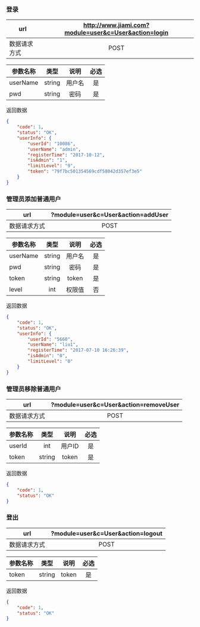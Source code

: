 ### 登录 
|  url | http://www.jiami.com?module=user&c=User&action=login | 
|------|:-----------------------------------------------------:|
|  数据请求方式 | POST | 

|参数名称|类型|说明|必选|
|-------|:---:|:--:|:--:|
|userName|string|用户名|是|
|pwd|string|密码|是|

返回数据

```json
{
    "code": 1,
    "status": "OK",
    "userInfo": {
        "userId": "10086",
        "userName": "admin",
        "registerTime": "2017-10-12",
        "isAdmin": "1",
        "limitLevel": "9",
        "token": "79f7bc501354569cdf58042d357ef3e5"
    }
}
```

### 管理员添加普通用户
|  url | ?module=user&c=User&action=addUser | 
|------|:-----------------------------------------------------:|
|  数据请求方式 | POST | 

|参数名称|类型|说明|必选|
|-------|:---:|:--:|:--:|
|userName|string|用户名|是|
|pwd|string|密码|是|
|token|string|token|是|
|level|int|权限值|否|

返回数据

```json
{
    "code": 1,
    "status": "OK",
    "userInfo": {
        "userId": "5660",
        "userName": "liu1",
        "registerTime": "2017-07-10 16:26:39",
        "isAdmin": "0",
        "limitLevel": "0"
    }
}
```

### 管理员移除普通用户
|  url | ?module=user&c=User&action=removeUser | 
|------|:-----------------------------------------------------:|
|  数据请求方式 | POST | 

|参数名称|类型|说明|必选|
|-------|:---:|:--:|:--:|
|userId|int|用户ID|是|
|token|string|token|是|

返回数据

```json
{
    "code": 1,
    "status": "OK"
}
```
### 登出
|  url | ?module=user&c=User&action=logout | 
|------|:-----------------------------------------------------:|
|  数据请求方式 | POST | 

|参数名称|类型|说明|必选|
|-------|:---:|:--:|:--:|
|token|string|token|是|

返回数据

```json
{
    "code": 1,
    "status": "OK"
}
```
